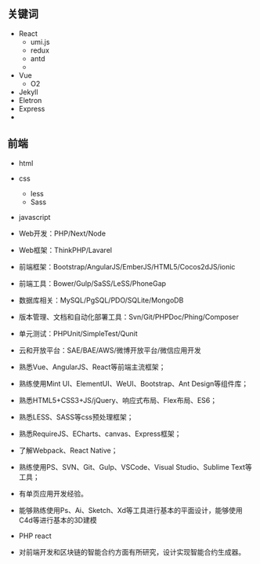 ## 关键词

- React
  - umi.js
  - redux
  - antd
  - 
- Vue
  - O2
- Jekyll
- Eletron
- Express
- 



## 前端

- html
- css
  - less
  - Sass
- javascript

- Web开发：PHP/Next/Node
- Web框架：ThinkPHP/Lavarel
- 前端框架：Bootstrap/AngularJS/EmberJS/HTML5/Cocos2dJS/ionic
- 前端工具：Bower/Gulp/SaSS/LeSS/PhoneGap
- 数据库相关：MySQL/PgSQL/PDO/SQLite/MongoDB
- 版本管理、文档和自动化部署工具：Svn/Git/PHPDoc/Phing/Composer
- 单元测试：PHPUnit/SimpleTest/Qunit
- 云和开放平台：SAE/BAE/AWS/微博开放平台/微信应用开发
- 熟悉Vue、AngularJS、React等前端主流框架；
- 熟练使用Mint UI、ElementUI、WeUI、Bootstrap、Ant Design等组件库；
- 熟悉HTML5+CSS3+JS/jQuery、响应式布局、Flex布局、ES6；
- 熟悉LESS、SASS等css预处理框架；
- 熟悉RequireJS、ECharts、canvas、Express框架；
- 了解Webpack、React Native；
- 熟练使用PS、SVN、Git、Gulp、VSCode、Visual Studio、Sublime Text等工具；
- 有单页应用开发经验。
- 能够熟练使用Ps、Ai、Sketch、Xd等工具进行基本的平面设计，能够使用C4d等进行基本的3D建模
- PHP react
- 对前端开发和区块链的智能合约方面有所研究，设计实现智能合约生成器。